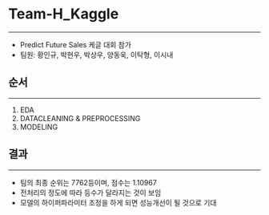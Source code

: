# Team-H_Kaggle

---

- Predict Future Sales 케글 대회 참가
- 팀원: 황인규, 박현우, 박상우, 양동욱, 이탁형, 이시내

## 순서

---

1. EDA
2. DATACLEANING & PREPROCESSING
3. MODELING

## 결과

---

- 팀의 최종 순위는 7762등이며, 점수는 1.10967
- 전처리의 정도에 따라 등수가 달라지는 것이 보임
- 모델의 하이퍼파라미터 조정을 하게 되면 성능개선이 될 것으로 기대
